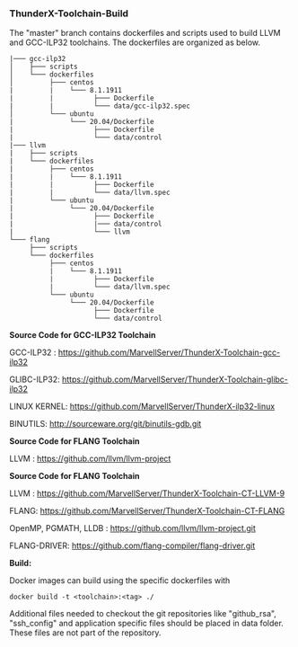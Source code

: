 ### ThunderX-Toolchain-Build

The "master" branch contains dockerfiles and scripts used to build LLVM and GCC-ILP32 toolchains. The dockerfiles are organized as below.

```
|─── gcc-ilp32
│    ├─── scripts
│    └─── dockerfiles
│         ├─── centos
|         |    └─── 8.1.1911
|         |          ├─── Dockerfile
|         |          └─── data/gcc-ilp32.spec
│         └─── ubuntu
|              └─── 20.04/Dockerfile
|                    ├─── Dockerfile
|                    └─── data/control
|─── llvm
|    ├─── scripts
|    └─── dockerfiles
|         ├─── centos
|         |    └─── 8.1.1911
|         |          ├─── Dockerfile
|         |          └─── data/llvm.spec
|         └─── ubuntu
|              └─── 20.04/Dockerfile
|                    ├─── Dockerfile
|                    |─── data/control
|                    └─── llvm
└─── flang
     ├─── scripts
     └─── dockerfiles
          ├─── centos
          |    └─── 8.1.1911
          |          ├─── Dockerfile
          |          └─── data/llvm.spec
          └─── ubuntu
               └─── 20.04/Dockerfile
                     ├─── Dockerfile
                     └─── data/control
```

**Source Code for GCC-ILP32 Toolchain**

GCC-ILP32 : https://github.com/MarvellServer/ThunderX-Toolchain-gcc-ilp32

GLIBC-ILP32: https://github.com/MarvellServer/ThunderX-Toolchain-glibc-ilp32

LINUX KERNEL: https://github.com/MarvellServer/ThunderX-ilp32-linux

BINUTILS: http://sourceware.org/git/binutils-gdb.git

**Source Code for FLANG Toolchain**

LLVM : https://github.com/llvm/llvm-project

**Source Code for FLANG Toolchain**

LLVM : https://github.com/MarvellServer/ThunderX-Toolchain-CT-LLVM-9

FLANG: https://github.com/MarvellServer/ThunderX-Toolchain-CT-FLANG

OpenMP, PGMATH, LLDB : https://github.com/llvm/llvm-project.git

FLANG-DRIVER: https://github.com/flang-compiler/flang-driver.git

**Build:**

Docker images can build using the specific dockerfiles with 

    docker build -t <toolchain>:<tag> ./

Additional files needed to checkout the git repositories like "github_rsa", "ssh_config" and application specific files should be placed in data folder. These files are not part of the repository.

